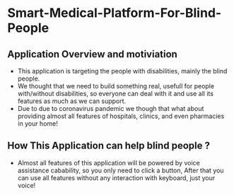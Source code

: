 # Smart-Medical-Platform-For-Blind-People

## Application Overview and motiviation 

- This application is targeting the people with disabilities, mainly the blind people.
- We thought that we need to build something real, usefull for people with/without disabilities, so everyone can deal with it and use all its features as much as we can support.
- Due to due to coronavirus pandemic we though that what about providing almost all features of hospitals, clinics, and even pharmacies in your home!

## How This Application can help blind people ?

- Almost all features of this application will be powered by voice assistance cabability, so you only need to click a button, After that you can use all features without 
  any interaction with keyboard, just your voice!
  
